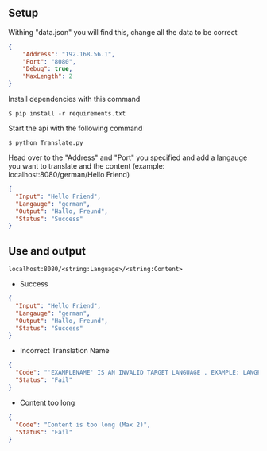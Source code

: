 ## Setup

Withing "data.json" you will find this, change all the data to be correct
```json
{
    "Address": "192.168.56.1",
    "Port": "8080",
    "Debug": true,
    "MaxLength": 2
}
```
Install dependencies with this command
```console
$ pip install -r requirements.txt
```
Start the api with the following command
```console
$ python Translate.py
```
Head over to the "Address" and "Port" you specified and add a langauge you want to translate and the content 
(example: localhost:8080/german/Hello Friend)
```json
{
  "Input": "Hello Friend", 
  "Langauge": "german", 
  "Output": "Hallo, Freund", 
  "Status": "Success"
}
```

## Use and output

`localhost:8080/<string:Language>/<string:Content>`

* Success 
```json
{
  "Input": "Hello Friend", 
  "Langauge": "german", 
  "Output": "Hallo, Freund", 
  "Status": "Success"
}
```
* Incorrect Translation Name
```json
{
  "Code": "'EXAMPLENAME' IS AN INVALID TARGET LANGUAGE . EXAMPLE: LANGPAIR=EN|IT USING 2 LETTER ISO OR RFC3066 LIKE ZH-CN. ALMOST ALL LANGUAGES SUPPORTED BUT SOME MAY HAVE NO CONTENT", 
  "Status": "Fail"
}
```
* Content too long
```json
{
  "Code": "Content is too long (Max 2)", 
  "Status": "Fail"
}
```
